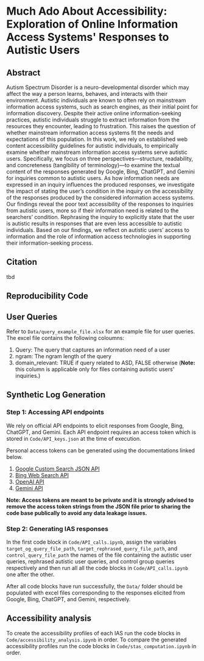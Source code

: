 # Much Ado About Accessibility: Exploration of Online Information Access Systems' Responses to Autistic Users

## Abstract

Autism Spectrum Disorder is a neuro-developmental disorder which may affect the way a person learns, behaves, and interacts with their environment. Autistic individuals are known to often rely on mainstream information access systems, such as search engines, as their initial point for information discovery. Despite their active online information-seeking practices, autistic individuals struggle to extract information from the resources they encounter, leading to frustration. This raises the question of whether mainstream information access systems fit the needs and expectations of this population. In this work, we rely on established web content accessibility guidelines for autistic individuals, to empirically examine whether mainstream information access systems serve autistic users. Specifically, we focus on three perspectives—structure, readability, and concreteness (tangibility of terminology)—to examine the textual content of the responses generated by Google, Bing, ChatGPT, and Gemini for inquiries common to autistic users. As how information needs are expressed in an inquiry influences the produced responses, we investigate the impact of stating the user’s condition in the inquiry on the accessibility of the responses produced by the considered information access systems. Our findings reveal the poor text accessibility of the responses to inquiries from autistic users, more so if their information need is related to the searchers’ condition. Rephrasing the inquiry to explicitly state that the user is autistic results in responses that are even less accessible to autistic individuals. Based on our findings, we reflect on autistic users’ access to information and the role of information access technologies in supporting their information-seeking process.

## Citation
tbd

## Reproducibility Code

## User Queries
Refer to `Data/query_example_file.xlsx` for an example file for user queries. The excel file contains the following coloumns:

1. Query: The query that captures an information need of a user
2. ngram: The ngram length of the query
3. domain_relevant: TRUE if query related to ASD, FALSE otherwise (**Note:** this column is applicable only for files containing autistic users' inquiries.)

## Synthetic Log Generation

### Step 1: Accessing API endpoints
We rely on official API endpoints to elicit responses from Google, Bing, ChatGPT, and Gemini. Each API endpoint requires an access token which is stored in `Code/API_keys.json` at the time of execution. 

Personal access tokens can be generated using the documentations linked below.

1. [Google Custom Search JSON API](https://developers.google.com/custom-search/v1/introduction#identify_your_application_to_google_with_api_key)
2. [Bing Web Search API](https://learn.microsoft.com/en-us/bing/search-apis/bing-web-search/create-bing-search-service-resource)
3. [OpenAI API](https://platform.openai.com/api-keys)
4. [Gemini API](https://ai.google.dev/gemini-api/docs/api-key)

**Note: Access tokens are meant to be private and it is strongly advised to remove the access token strings from the JSON file prior to sharing the code base publically to avoid any data leakage issues.**

### Step 2: Generating IAS responses

In the first code block in `Code/API_calls.ipynb`, assign the variables `target_og_query_file_path`, `target_rephrased_query_file_path`, and `control_query_file_path` the names of the file containing the autistic user queries, rephrased autistic user queries, and control group queries respectively and then run all all the code blocks in `Code/API_calls.ipynb` one after the other. 

After all code blocks have run successfully, the `Data/` folder should be populated with excel files corresponding to the responses elicited from Google, Bing, ChatGPT, and Gemini, respectively.

## Accessibility analysis
To create the accessibility profiles of each IAS run the code blocks in `Code/accessibility_analysis.ipynb` in order. To compare the generated accessibility profiles run the code blocks in `Code/stas_computation.ipynb` in order.
